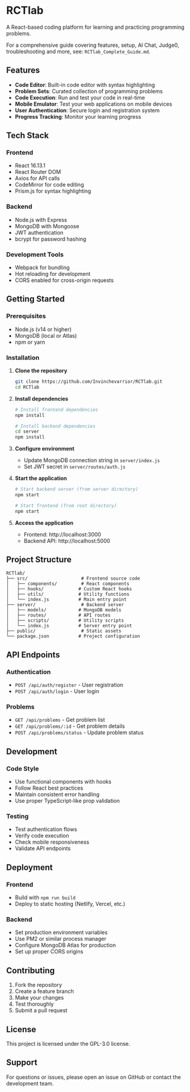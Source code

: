 # RCTlab

A React-based coding platform for learning and practicing programming problems.

For a comprehensive guide covering features, setup, AI Chat, Judge0, troubleshooting and more, see: `RCTlab_Complete_Guide.md`.

## Features

- **Code Editor**: Built-in code editor with syntax highlighting
- **Problem Sets**: Curated collection of programming problems
- **Code Execution**: Run and test your code in real-time
- **Mobile Emulator**: Test your web applications on mobile devices
- **User Authentication**: Secure login and registration system
- **Progress Tracking**: Monitor your learning progress

## Tech Stack

### Frontend
- React 16.13.1
- React Router DOM
- Axios for API calls
- CodeMirror for code editing
- Prism.js for syntax highlighting

### Backend
- Node.js with Express
- MongoDB with Mongoose
- JWT authentication
- bcrypt for password hashing

### Development Tools
- Webpack for bundling
- Hot reloading for development
- CORS enabled for cross-origin requests

## Getting Started

### Prerequisites
- Node.js (v14 or higher)
- MongoDB (local or Atlas)
- npm or yarn

### Installation

1. **Clone the repository**
   ```bash
   git clone https://github.com/Invinchevarrior/RCTlab.git
   cd RCTlab
   ```

2. **Install dependencies**
   ```bash
   # Install frontend dependencies
   npm install
   
   # Install backend dependencies
   cd server
   npm install
   ```

3. **Configure environment**
   - Update MongoDB connection string in `server/index.js`
   - Set JWT secret in `server/routes/auth.js`

4. **Start the application**
   ```bash
   # Start backend server (from server directory)
   npm start
   
   # Start frontend (from root directory)
   npm start
   ```

5. **Access the application**
   - Frontend: http://localhost:3000
   - Backend API: http://localhost:5000

## Project Structure

```
RCTlab/
├── src/                    # Frontend source code
│   ├── components/         # React components
│   ├── hooks/             # Custom React hooks
│   ├── utils/             # Utility functions
│   └── index.js           # Main entry point
├── server/                 # Backend server
│   ├── models/            # MongoDB models
│   ├── routes/            # API routes
│   ├── scripts/           # Utility scripts
│   └── index.js           # Server entry point
├── public/                 # Static assets
└── package.json           # Project configuration
```

## API Endpoints

### Authentication
- `POST /api/auth/register` - User registration
- `POST /api/auth/login` - User login

### Problems
- `GET /api/problems` - Get problem list
- `GET /api/problems/:id` - Get problem details
- `POST /api/problems/status` - Update problem status

## Development

### Code Style
- Use functional components with hooks
- Follow React best practices
- Maintain consistent error handling
- Use proper TypeScript-like prop validation

### Testing
- Test authentication flows
- Verify code execution
- Check mobile responsiveness
- Validate API endpoints

## Deployment

### Frontend
- Build with `npm run build`
- Deploy to static hosting (Netlify, Vercel, etc.)

### Backend
- Set production environment variables
- Use PM2 or similar process manager
- Configure MongoDB Atlas for production
- Set up proper CORS origins

## Contributing

1. Fork the repository
2. Create a feature branch
3. Make your changes
4. Test thoroughly
5. Submit a pull request

## License

This project is licensed under the GPL-3.0 license.

## Support

For questions or issues, please open an issue on GitHub or contact the development team.
